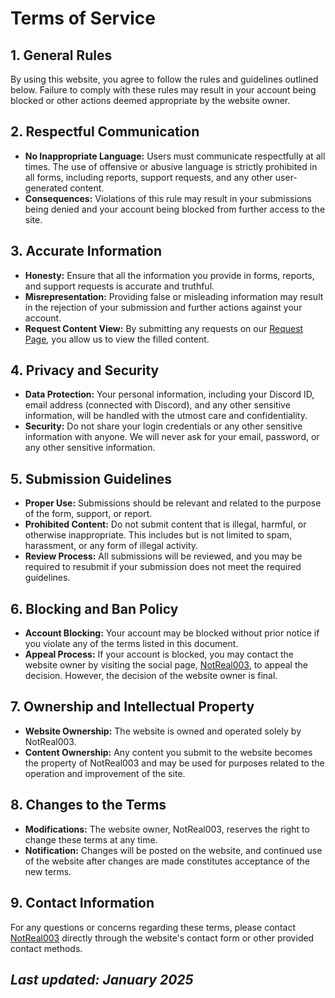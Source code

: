 # Terms of Service
## 1. General Rules

By using this website, you agree to follow the rules and guidelines outlined below. Failure to comply with these rules may result in your account being blocked or other actions deemed appropriate by the website owner.

## 2. Respectful Communication

- **No Inappropriate Language:** Users must communicate respectfully at all times. The use of offensive or abusive language is strictly prohibited in all forms, including reports, support requests, and any other user-generated content.
- **Consequences:** Violations of this rule may result in your submissions being denied and your account being blocked from further access to the site.

## 3. Accurate Information

- **Honesty:** Ensure that all the information you provide in forms, reports, and support requests is accurate and truthful.
- **Misrepresentation:** Providing false or misleading information may result in the rejection of your submission and further actions against your account.
- **Request Content View:** By submitting any requests on our [Request Page](https://request.notreal003.xyz), you allow us to view the filled content.

## 4. Privacy and Security

- **Data Protection:** Your personal information, including your Discord ID, email address (connected with Discord), and any other sensitive information, will be handled with the utmost care and confidentiality.
- **Security:** Do not share your login credentials or any other sensitive information with anyone. We will never ask for your email, password, or any other sensitive information.

## 5. Submission Guidelines

- **Proper Use:** Submissions should be relevant and related to the purpose of the form, support, or report.
- **Prohibited Content:** Do not submit content that is illegal, harmful, or otherwise inappropriate. This includes but is not limited to spam, harassment, or any form of illegal activity.
- **Review Process:** All submissions will be reviewed, and you may be required to resubmit if your submission does not meet the required guidelines.

## 6. Blocking and Ban Policy

- **Account Blocking:** Your account may be blocked without prior notice if you violate any of the terms listed in this document.
- **Appeal Process:** If your account is blocked, you may contact the website owner by visiting the social page, [NotReal003](https://notreal003.xyz), to appeal the decision. However, the decision of the website owner is final.

## 7. Ownership and Intellectual Property

- **Website Ownership:** The website is owned and operated solely by NotReal003.
- **Content Ownership:** Any content you submit to the website becomes the property of NotReal003 and may be used for purposes related to the operation and improvement of the site.

## 8. Changes to the Terms

- **Modifications:** The website owner, NotReal003, reserves the right to change these terms at any time.
- **Notification:** Changes will be posted on the website, and continued use of the website after changes are made constitutes acceptance of the new terms.

## 9. Contact Information

For any questions or concerns regarding these terms, please contact [NotReal003](https://notreal003.xyz) directly through the website's contact form or other provided contact methods.

_Last updated: January 2025_
---
